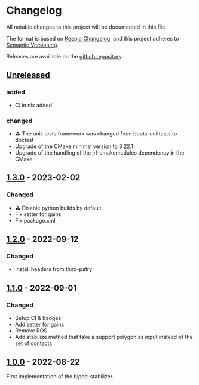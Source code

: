 # Changelog

All notable changes to this project will be documented in this file.

The format is based on [Keep a Changelog](https://keepachangelog.com/en/1.1.0/),
and this project adheres to [Semantic Versioning](https://semver.org/spec/v2.0.0.html).

Releases are available on the [github repository](https://github.com/Gepetto/biped-stabilizer/releases).

## [Unreleased]

### added

- CI in nix added.

### changed

- ⚠️ The unit-tests framework was changed from boots-unittests to doctest
- Upgrade of the CMake minimal version to 3.22.1
- Upgrade of the handling of the jrl-cmakemodules dependency in the CMake

## [1.3.0] - 2023-02-02

### Changed

- ⚠️ Disable python builds by default
- Fix setter for gains
- Fix package.xml

## [1.2.0] - 2022-09-12

### Changed

- Install headers from third-patry

## [1.1.0] - 2022-09-01

### Changed

- Setup CI & badges
- Add setter for gains
- Remove ROS
- Add stabilize method that take a support polygon as input instead of the set of contacts

## [1.0.0] - 2022-08-22

First implementation of the biped-stabilizer.

[Unreleased]: https://github.com/loco-3d/linear-feedback-controller/compare/v1.3.0...HEAD
[1.3.0]: https://github.com/loco-3d/linear-feedback-controller/compare/v1.2.0...v1.3.0
[1.2.0]: https://github.com/loco-3d/linear-feedback-controller/compare/v1.1.0...v1.2.0
[1.1.0]: https://github.com/loco-3d/linear-feedback-controller/compare/v1.0.0...v1.1.0
[1.0.0]: https://github.com/loco-3d/linear-feedback-controller/releases/tag/v1.0.0